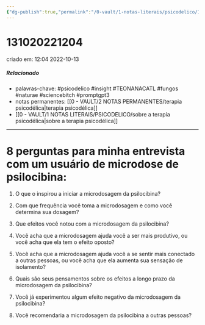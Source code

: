 ```yaml
---
{"dg-publish":true,"permalink":"/0-vault/1-notas-literais/psicodelico/131020221204/","tags":["psicodelico","insight","TEONANACATL","fungos","naturae","sciencebitch","promptgpt3"],"dgHomeLink":true,"dgShowLocalGraph":true,"dgShowFileTree":true,"dgEnableSearch":true}
---
```


# 131020221204
criado em: 12:04 2022-10-13

##### Relacionado
- palavras-chave: #psicodelico #insight #TEONANACATL #fungos #naturae #sciencebitch #promptgpt3 
- notas permanentes: [[0 - VAULT/2 NOTAS PERMANENTES/terapia psicodélica\|terapia psicodélica]]
- [[0 - VAULT/1 NOTAS LITERAIS/PSICODELICO/sobre a terapia psicodélica\|sobre a terapia psicodélica]]
---
# 8 perguntas para minha entrevista com um usuário de microdose de psilocibina:

1. O que o inspirou a iniciar a microdosagem da psilocibina?

2. Com que frequência você toma a microdosagem e como você determina sua dosagem?

3. Que efeitos você notou com a microdosagem da psilocibina?

4. Você acha que a microdosagem ajuda você a ser mais produtivo, ou você acha que ela tem o efeito oposto?

5. Você acha que a microdosagem ajuda você a se sentir mais conectado a outras pessoas, ou você acha que ela aumenta sua sensação de isolamento?

6. Quais são seus pensamentos sobre os efeitos a longo prazo da microdosagem da psilocibina?

7. Você já experimentou algum efeito negativo da microdosagem da psilocibina?

8. Você recomendaria a microdosagem da psilocibina a outras pessoas?
